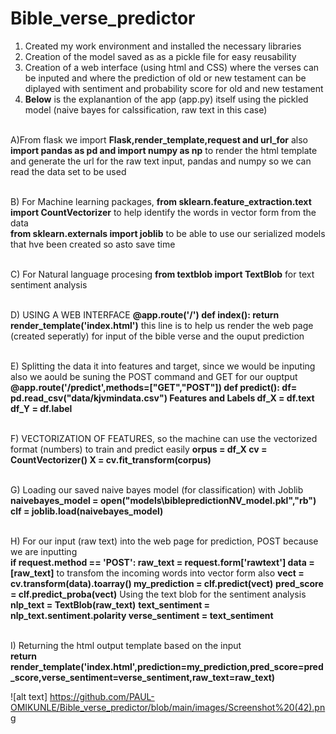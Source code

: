 # Bible_verse_predictor
1) Created my work environment and installed the necessary libraries 
2) Creation of the model saved as as a pickle file for easy reusability
3) Creation of a web interface (using html and CSS) where the verses can be inputed and where the prediction of old or new testament can be diplayed with sentiment and probability score for old and new testament 
4) **Below** is the explanantion of the app (app.py) itself using the pickled model (naive bayes for calssification, raw text in this case) 


<br /> A)From flask we import **Flask,render_template,request and url_for**
 also **import pandas as pd  and import numpy as np** to render the html template and generate the url for the raw text input, pandas and numpy so we can read the data set to be used 
 
 <br /> B) For Machine learning packages,
**from sklearn.feature_extraction.text import CountVectorizer** to help identify the words in vector form from the data   
**from sklearn.externals import joblib** to be able to use our serialized models that hve been created so asto save time

<br /> C) For Natural language procesing 
**from textblob import TextBlob** for text sentiment analysis

<br /> D) USING A WEB INTERFACE 
**@app.route('/')
def index():
	return render_template('index.html')** this line is to help us render the web page (created seperatly) for input of the bible verse and the ouput prediction 
 
 <br /> E)  Splitting the data it into features and target, since we would be inputing also we aould be suning the POST command and GET for our ouptput  
**@app.route('/predict',methods=["GET","POST"])
def predict():
	df= pd.read_csv("data/kjvmindata.csv")
	Features and Labels
	df_X = df.text
	df_Y = df.label**

<br /> F) VECTORIZATION OF FEATURES, so the machine can use the vectorized format (numbers) to train and predict easily
**orpus = df_X
	cv = CountVectorizer()
	X = cv.fit_transform(corpus)** 

<br /> G) Loading our saved naive bayes model (for classification) with Joblib 
**naivebayes_model = open("models\biblepredictionNV_model.pkl","rb")
	clf = joblib.load(naivebayes_model)**

<br /> H) For our input (raw text)  into the web page for prediction, POST because we are inputting  
**if request.method == 'POST':
		raw_text = request.form['rawtext']
		data = [raw_text]** 
		to transfom the incoming words into vector form also 
		**vect = cv.transform(data).toarray()
		my_prediction = clf.predict(vect)** 
		**pred_score = clf.predict_proba(vect)**
		Using the text blob for the sentiment analysis  
		**nlp_text = TextBlob(raw_text)**
		**text_sentiment = nlp_text.sentiment.polarity 
		verse_sentiment = text_sentiment**
		

<br />I) Returning the html output template based on the input		
		**return render_template('index.html',prediction=my_prediction,pred_score=pred_score,verse_sentiment=verse_sentiment,raw_text=raw_text)**
		
		
![alt text] https://github.com/PAUL-OMIKUNLE/Bible_verse_predictor/blob/main/images/Screenshot%20(42).png		

